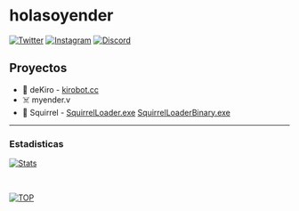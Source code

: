 # holasoyender

[![Twitter](https://img.shields.io/twitter/follow/holasoyender_?color=1da1f2&logo=twitter&style=for-the-badge)](https://twitter.com/intent/follow?user_id=741944734571188224)
[![Instagram](https://img.shields.io/twitter/follow/holasoyender?color=blueviolet&logo=instagram&style=for-the-badge)](https://www.instagram.com/holasoyender_/)
[![Discord](https://img.shields.io/discord/923993383343624273?color=7289da&logo=discord&style=for-the-badge)](https://dsc.gg/ender)


## Proyectos

- 🍉 deKiro - [kirobot.cc](https://www.kirobot.cc)
- ☠️ myender.v 
- 🎯 Squirrel - [SquirrelLoader.exe](https://github.com/holasoyender/SquirrelLoader) [SquirrelLoaderBinary.exe](https://github.com/holasoyender/SquirrelLoader-binary)

---

### Estadisticas

[![Stats](https://github-readme-stats.vercel.app/api?username=holasoyender&count_private=true&include_all_commits=true&show_icons=truecount_private=true&layout=compact&theme=dark&hide_border=true&bg_color=1a1c1f&border_radius=10&custom_title=Estad%C3%ADsticas)](https://github.com/holasoyender)

<br />

[![TOP](https://github-readme-stats.vercel.app/api/top-langs/?username=holasoyender&langs_count=10&include_all_commits=true&show_icons=truecount_private=true&layout=compact&theme=dark&hide_border=true&bg_color=1a1c1f&border_radius=10&custom_title=Lenguajes%20m%C3%A1s%20usados)](https://github.com/holasoyender)
